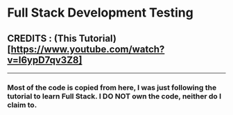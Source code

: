 # Full Stack Development Testing

## CREDITS : (This Tutorial)[https://www.youtube.com/watch?v=I6ypD7qv3Z8]

---

### Most of the code is copied from here, I was just following the tutorial to learn Full Stack. I **DO NOT** own the code, neither do I claim to.
